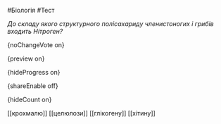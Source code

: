 #Біологія #Тест

*До складу якого структурного полісахариду членистоногих і грибів входить Нітроген?*

{noChangeVote on}

{preview on}

{hideProgress on}

{shareEnable off}

{hideCount on}

[[крохмалю]]
[[целюлози]]
[[глікогену]]
[[хітину]]
